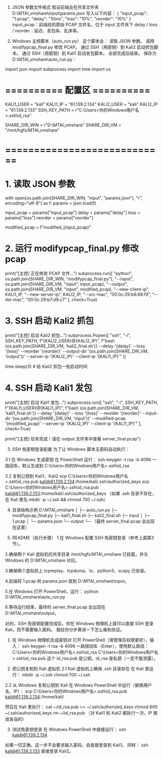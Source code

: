 1. JSON 参数文件格式
假设前端会在共享文件夹 D:\MTAI_vmshare\input\params.json 写入以下内容：
{
    "input_pcap": "1.pcap",
    "delay": "10ms",
    "loss": "10%",
    "reorder": "10%"
}
input_pcap：前端给的原始 PCAP 文件名，位于 input 文件夹下
delay / loss / reorder：延迟、丢包率、乱序率。

2. Windows 主控脚本（auto_run.py）
这个脚本会：
读取 JSON 参数。
调用 modifypcap_final.py 修改 PCAP。
通过 SSH（用密钥）到 Kali2 启动抓包脚本。
通过 SSH（用密钥）到 Kali1 启动发包脚本。
全部完成后结束。
保存为 D:\MTAI_vmshare\auto_run.py：

import json
import subprocess
import time
import os

# ========== 配置区 ==========
KALI1_USER = "kali"
KALI1_IP = "61.139.2.134"
KALI2_USER = "kali"
KALI2_IP = "61.139.2.133"
SSH_KEY_PATH = r"C:\Users\<你的Windows用户名>\.ssh\id_rsa"

SHARE_DIR_WIN = r"D:\MTAI_vmshare"
SHARE_DIR_VM = "/mnt/hgfs/MTAI_vmshare"
# ============================

# 1. 读取 JSON 参数
with open(os.path.join(SHARE_DIR_WIN, "input", "params.json"), "r", encoding="utf-8") as f:
    params = json.load(f)

input_pcap = params["input_pcap"]
delay = params["delay"]
loss = params["loss"]
reorder = params["reorder"]

modified_pcap = f"modified_{input_pcap}"

# 2. 运行 modifypcap_final.py 修改 pcap
print("[主控] 正在修改 PCAP 文件...")
subprocess.run([
    "python", os.path.join(SHARE_DIR_WIN, "modifypcap_final.py"),
    "--input", os.path.join(SHARE_DIR_VM, "input", input_pcap),
    "--output", os.path.join(SHARE_DIR_VM, "input", modified_pcap),
    "--new-client-ip", KALI1_IP,
    "--new-server-ip", KALI2_IP,
    "--src-mac", "00:0c:29:b8:68:f9",
    "--dst-mac", "00:0c:29:b7:d9:c7"
], check=True)

# 3. SSH 启动 Kali2 抓包
print("[主控] 启动 Kali2 抓包...")
subprocess.Popen([
    "ssh", "-i", SSH_KEY_PATH, f"{KALI2_USER}@{KALI2_IP}",
    f"bash {os.path.join(SHARE_DIR_VM, 'kali2_final.sh')} --delay '{delay}' --loss '{loss}' --reorder '{reorder}' --output-dir '{os.path.join(SHARE_DIR_VM, 'output')}' --server-ip '{KALI2_IP}' --client-ip '{KALI1_IP}'"
])

time.sleep(3)  # 给 Kali2 抓包一些启动时间

# 4. SSH 启动 Kali1 发包
print("[主控] 启动 Kali1 发包...")
subprocess.run([
    "ssh", "-i", SSH_KEY_PATH, f"{KALI1_USER}@{KALI1_IP}",
    f"bash {os.path.join(SHARE_DIR_VM, 'kali1_final.sh')} --delay '{delay}' --loss '{loss}' --reorder '{reorder}' --input-dir '{os.path.join(SHARE_DIR_VM, 'input')}' --modified-pcap '{modified_pcap}' --server-ip '{KALI2_IP}' --client-ip '{KALI1_IP}'"
], check=True)

print("[主控] 任务完成！请在 output 文件夹中查看 server_final.pcap")

3. SSH 免密钥登录配置
为了让 Windows 脚本无密码自动执行：

3.1 在 Windows 生成密钥
在 PowerShell 运行：
ssh-keygen -t rsa -b 4096
一路回车，默认生成到 C:\Users\<你的Windows用户名>\.ssh\id_rsa

3.2 复制公钥到 Kali1、Kali2
scp C:\Users\<你的Windows用户名>\.ssh\id_rsa.pub kali@61.139.2.134:/home/kali/.ssh/authorized_keys
scp C:\Users\<你的Windows用户名>\.ssh\id_rsa.pub kali@61.139.2.133:/home/kali/.ssh/authorized_keys
（如果 .ssh 目录不存在，在 Kali 里先 mkdir -p ~/.ssh && chmod 700 ~/.ssh）

4. 目录结构示例
D:\MTAI_vmshare
│
├─ auto_run.py
├─ modifypcap_final.py
├─ kali1_final.sh
├─ kali2_final.sh
├─ input
│   ├─ 1.pcap
│   └─ params.json
└─ output
    └─ （最终 server_final.pcap 会出现在这里）

5. README（执行步骤）
1.在 Windows 配置 SSH 免密钥登录（参考上面第3节）。

2.确保两个 Kali 虚拟机的共享目录 /mnt/hgfs/MTAI_vmshare 已挂载，并与 Windows 的 D:\MTAI_vmshare 对应。

3.确保两个虚拟机上 tcpreplay、tcpdump、tc、python3、scapy 已安装。

4.前端将 1.pcap 和 params.json 放到 D:\MTAI_vmshare\input。

5.在 Windows 打开 PowerShell，运行：
python D:\MTAI_vmshare\auto_run.py

6.等待运行结束，最终的 server_final.pcap 会出现在 D:\MTAI_vmshare\output。




对的，SSH 免密钥配置完成后，你在 Windows 物理机上就可以直接 SSH 登录 Kali，而不需要输入密码。
我给你分步骤讲一下怎么做和验证。

1. 在 Windows 物理机生成密钥对
打开 PowerShell（用管理员权限更好），输入：
ssh-keygen -t rsa -b 4096
一路按回车（Enter），使用默认路径：
C:\Users\<你的Windows用户名>\.ssh\id_rsa
C:\Users\<你的Windows用户名>\.ssh\id_rsa.pub
这个 id_rsa.pub 是公钥，id_rsa 是私钥（一定不能泄露）。

2. 把公钥复制到 Kali 虚拟机
2.1 Kali 虚拟机上确保 .ssh 目录存在
在 Kali 里运行：
mkdir -p ~/.ssh
chmod 700 ~/.ssh

2.2 从 Windows 复制公钥到 Kali
在 Windows PowerShell 中运行（替换用户名、IP）：
scp C:\Users\<你的Windows用户名>\.ssh\id_rsa.pub kali@61.139.2.134:/home/kali/

然后在 Kali 里执行：
cat ~/id_rsa.pub >> ~/.ssh/authorized_keys
chmod 600 ~/.ssh/authorized_keys
rm ~/id_rsa.pub
（对 Kali1 和 Kali2 都执行一次，IP 换成各自的）

3. 测试免密钥登录
在 Windows PowerShell 中直接运行：
ssh kali@61.139.2.134

如果一切正确，这一步不会要求输入密码，会直接登录到 Kali1。
同样：
ssh kali@61.139.2.133
直接登录 Kali2。